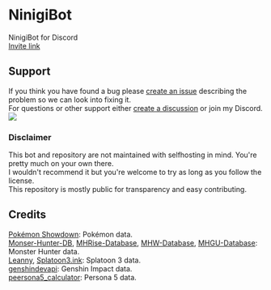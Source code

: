 # NinigiBot
NinigiBot for Discord  
<a href="https://discordapp.com/oauth2/authorize?client_id=592760951103684618&permissions=8&scope=bot%20applications.commands">Invite link</a>

## Support
If you think you have found a bug please [create an issue](https://github.com/Glazelf/NinigiBot/issues/new?assignees=Glazelf&labels=bug&template=bug_report.md) describing the problem so we can look into fixing it.  
For questions or other support either [create a discussion](https://github.com/Glazelf/NinigiBot/discussions) or join my Discord.  
[<img src="https://canary.discordapp.com/api/guilds/549214833858576395/widget.png?style=banner2">](https://discord.gg/2gkybyu)
### Disclaimer
This bot and repository are not maintained with selfhosting in mind. You're pretty much on your own there.  
I wouldn't recommend it but you're welcome to try as long as you follow the license.  
This repository is mostly public for transparency and easy contributing.

## Credits
[Pokémon Showdown](https://github.com/smogon/pokemon-showdown): Pokémon data.  
[Monser-Hunter-DB](https://github.com/CrimsonNynja/monster-hunter-DB), [MHRise-Database](https://github.com/RoboMechE/MHRise-Database), [MHW-Database](https://github.com/RoboMechE/MHW-Database), [MHGU-Database](https://github.com/RoboMechE/MHGU-Database): Monster Hunter data.  
[Leanny](https://github.com/Leanny/leanny.github.io), [Splatoon3.ink](https://github.com/misenhower/splatoon3.ink): Splatoon 3 data.  
[genshindevapi](https://github.com/genshindev/api): Genshin Impact data.  
[peersona5_calculator](https://github.com/chinhodado/persona5_calculator): Persona 5 data.  
